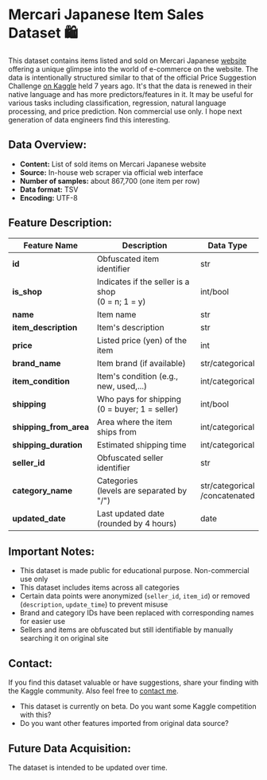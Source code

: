 # Mercari Japanese Item Sales Dataset 🛍

This dataset contains items listed and sold on Mercari Japanese [website](http://mercari.jp) offering a unique glimpse into the world of e-commerce on the website.
The data is intentionally structured similar to that of the official Price Suggestion Challenge [on Kaggle](https://www.kaggle.com/competitions/mercari-price-suggestion-challenge) held 7 years ago. It's that the data is renewed in their native language and has more predictors/features in it. It may be useful for various tasks including classification, regression, natural language processing, and price prediction. Non commercial use only. I hope next generation of data engineers find this interesting.


## Data Overview:

- **Content:** List of sold items on Mercari Japanese website
- **Source:** In-house web scraper via official web interface
- **Number of samples:** about 867,700 (one item per row)
- **Data format:** TSV
- **Encoding:** UTF-8

<!--
* **Rich Attributes:** Features item details like name, price, brand, condition, shipping information, category (up to 6 levels), and seller ID (obfuscated).
* **Image URLs:** Each listing includes a link to the primary item image, enabling computer vision and image-based analysis.
* **Time-Series Data:** The "updated_date" field allows you to explore how listings evolve and investigate temporal trends.

## Potential Applications:

* **Price Prediction:** Train machine learning models to predict item prices based on features and historical data.
* **Trend Analysis:** Analyze popular categories, brands, and pricing strategies over time.
* **Market Research:** Gain insights into consumer behavior and preferences on Mercari JP.
* **Natural Language Processing:** Explore item descriptions and titles to understand language used in e-commerce listings.
* **Computer Vision:** Utilize image URLs to classify items or extract visual features.
-->

## Feature Description:

|      Feature Name     |              Description                           |    Data Type    |
|-----------------------|----------------------------------------------------|-----------------|
| **id**                | Obfuscated item identifier                         | str             |
| **is_shop**           | Indicates if the seller is a shop <br />(0 = n; 1 = y)  | int/bool        |
| **name**              | Item name                                          | str             |
| **item_description**  | Item's description                                 | str             |
| **price**             | Listed price (yen) of the item                     | int             |
| **brand_name**        | Item brand (if available)                          | str/categorical |
| **item_condition**    | Item's condition (e.g., new, used,...)             | int/categorical |
| **shipping**          | Who pays for shipping <br />(0 = buyer; 1 = seller)      | int/bool        |
| **shipping_from_area**| Area where the item ships from                     | int/categorical |
| **shipping_duration** | Estimated shipping time                            | int/categorical |
| **seller_id**         | Obfuscated seller identifier                       | str             |
| **category_name**     | Categories <br />(levels are separated by "/")           | str/categorical<br />/concatenated |
| **updated_date**      | Last updated date <br />(rounded by 4 hours)             | date            |

<!--
| shipping_payer     | Who pays for shipping (seller or buyer)         | String    |
| condition          | Item's condition <br />(e.g., new, used)              | String    |
| status             | Current status of the item <br />(e.g., active, sold) | String    |
| shipping_method    | Shipping method used                            | String    |
| image_0            | URL of the item's cover photo                   | String    |
| image_N            | URLs of the item's photo (upto 24 photos)       | String    |
| category_name_N    | Category level N (up to 6 levels)               | String    |
-->

## Important Notes:

- This dataset is made public for educational purpose. Non-commercial use only
- This dataset includes items across all categories
- Certain data points were anonymized (`seller_id`, `item_id`) or removed (`description`, `update_time`) to prevent misuse
- Brand and category IDs have been replaced with corresponding names for easier use
- Sellers and items are obfuscated but still identifiable by manually searching it on original site

## Contact:

If you find this dataset valuable or have suggestions, share your finding with the Kaggle community.
Also feel free to [contact me](mailto:hyamamoto2000@gmail.com). 
- This dataset is currently on beta. Do you want some Kaggle competition with this?
- Do you want other features imported from original data source?
<!--
We encourage you to explore this dataset and share your findings with the Kaggle community!
-->

## Future Data Acquisition:

The dataset is intended to be updated over time.

